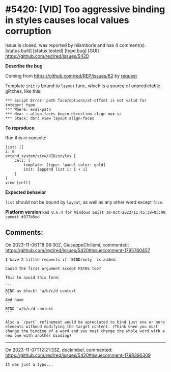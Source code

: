 
#5420: [VID] Too aggressive binding in styles causes local values corruption
================================================================================
Issue is closed, was reported by hiiamboris and has 4 comment(s).
[status.built] [status.tested] [type.bug] [GUI]
<https://github.com/red/red/issues/5420>

**Describe the bug**

Coming from https://github.com/red/REP/issues/82 by [request](https://matrix.to/#/%21wUTlqkqOhNGtfQzIsO%3Amatrix.org/%241699275758116beFyk%3Agitter.im?via=tchncs.de&via=gitter.im&via=matrix.org)

Template `init` is bound to `layout` func, which is a source of unpredictable glitches, like this:
```
*** Script Error: path face/options/at-offset is not valid for integer! type
*** Where: eval-path
*** Near : align-faces begin direction align max-sz 
*** Stack: dorc view layout align-faces  
```

**To reproduce**

Run this in console:
```
list: []
i: 0
extend system/view/VID/styles [
	cell: [
		template: [type: 'panel color: gold]
		init: [append list i: i + 1]
	]
]
view [cell]
```

**Expected behavior**

`list` should not be bound by `layout`, as well as any other word except `face`.

**Platform version**
`Red 0.6.4 for Windows built 30-Oct-2023/11:45:38+03:00  commit #377b5ed`


Comments:
--------------------------------------------------------------------------------

On 2023-11-06T18:06:30Z, GiuseppeChillemi, commented:
<https://github.com/red/red/issues/5420#issuecomment-1795760457>

    I have 2 little requests if `BIND/only` is added:
    
    Could the first argument accept PATHS too?
    
    This to avoid this form:
    
    ```
    BIND as block! 'a/b/c/d context
    ```
    And have
    ```
    BIND 'a/b/c/d context
    ```
    
    Also a `/part` refinement would be apreciated to bind just one or more elements withoud modifying the target content. (Think when you must change the binding of a word and you must change the whole word with a new one with another binding)
    

--------------------------------------------------------------------------------

On 2023-11-07T12:21:33Z, dockimbel, commented:
<https://github.com/red/red/issues/5420#issuecomment-1798396309>

    It was just a typo...

